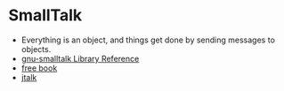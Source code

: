 # SmallTalk
 * Everything is an object, and things get done by sending messages to objects.
 * [gnu-smalltalk Library Reference](http://www.gnu.org/software/smalltalk/manual-base/html_node/index.html)
 * [free book](http://stephane.ducasse.free.fr/FreeBooks.html)
 * [jtalk](http://jtalk-project.org/)
